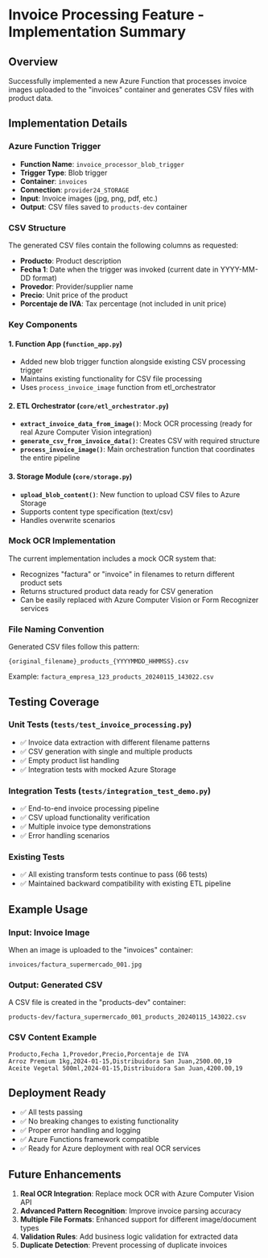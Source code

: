 # Invoice Processing Feature - Implementation Summary

## Overview
Successfully implemented a new Azure Function that processes invoice images uploaded to the "invoices" container and generates CSV files with product data.

## Implementation Details

### Azure Function Trigger
- **Function Name**: `invoice_processor_blob_trigger`
- **Trigger Type**: Blob trigger
- **Container**: `invoices`
- **Connection**: `provider24_STORAGE`
- **Input**: Invoice images (jpg, png, pdf, etc.)
- **Output**: CSV files saved to `products-dev` container

### CSV Structure
The generated CSV files contain the following columns as requested:
- **Producto**: Product description
- **Fecha 1**: Date when the trigger was invoked (current date in YYYY-MM-DD format)
- **Provedor**: Provider/supplier name  
- **Precio**: Unit price of the product
- **Porcentaje de IVA**: Tax percentage (not included in unit price)

### Key Components

#### 1. Function App (`function_app.py`)
- Added new blob trigger function alongside existing CSV processing trigger
- Maintains existing functionality for CSV file processing
- Uses `process_invoice_image` function from etl_orchestrator

#### 2. ETL Orchestrator (`core/etl_orchestrator.py`)
- **`extract_invoice_data_from_image()`**: Mock OCR processing (ready for real Azure Computer Vision integration)
- **`generate_csv_from_invoice_data()`**: Creates CSV with required structure
- **`process_invoice_image()`**: Main orchestration function that coordinates the entire pipeline

#### 3. Storage Module (`core/storage.py`)
- **`upload_blob_content()`**: New function to upload CSV files to Azure Storage
- Supports content type specification (text/csv)
- Handles overwrite scenarios

### Mock OCR Implementation
The current implementation includes a mock OCR system that:
- Recognizes "factura" or "invoice" in filenames to return different product sets
- Returns structured product data ready for CSV generation
- Can be easily replaced with Azure Computer Vision or Form Recognizer services

### File Naming Convention
Generated CSV files follow this pattern:
```
{original_filename}_products_{YYYYMMDD_HHMMSS}.csv
```
Example: `factura_empresa_123_products_20240115_143022.csv`

## Testing Coverage

### Unit Tests (`tests/test_invoice_processing.py`)
- ✅ Invoice data extraction with different filename patterns
- ✅ CSV generation with single and multiple products  
- ✅ Empty product list handling
- ✅ Integration tests with mocked Azure Storage

### Integration Tests (`tests/integration_test_demo.py`)
- ✅ End-to-end invoice processing pipeline
- ✅ CSV upload functionality verification
- ✅ Multiple invoice type demonstrations
- ✅ Error handling scenarios

### Existing Tests
- ✅ All existing transform tests continue to pass (66 tests)
- ✅ Maintained backward compatibility with existing ETL pipeline

## Example Usage

### Input: Invoice Image
When an image is uploaded to the "invoices" container:
```
invoices/factura_supermercado_001.jpg
```

### Output: Generated CSV
A CSV file is created in the "products-dev" container:
```
products-dev/factura_supermercado_001_products_20240115_143022.csv
```

### CSV Content Example
```csv
Producto,Fecha 1,Provedor,Precio,Porcentaje de IVA
Arroz Premium 1kg,2024-01-15,Distribuidora San Juan,2500.00,19
Aceite Vegetal 500ml,2024-01-15,Distribuidora San Juan,4200.00,19
```

## Deployment Ready
- ✅ All tests passing
- ✅ No breaking changes to existing functionality
- ✅ Proper error handling and logging
- ✅ Azure Functions framework compatible
- ✅ Ready for Azure deployment with real OCR services

## Future Enhancements
1. **Real OCR Integration**: Replace mock OCR with Azure Computer Vision API
2. **Advanced Pattern Recognition**: Improve invoice parsing accuracy
3. **Multiple File Formats**: Enhanced support for different image/document types
4. **Validation Rules**: Add business logic validation for extracted data
5. **Duplicate Detection**: Prevent processing of duplicate invoices